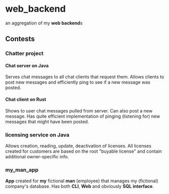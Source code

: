 # web_backend
an aggregation of my **web backend**s

## Contests
### Chatter project
#### Chat server on Java
Serves chat messages to all chat clients that request them. Allows clients to post new messages and efficiently ping to see if a new message was posted.
#### Chat client on Rust
Shows to user chat messages pulled from server. Can also post a new message. Has quite efficient implementation of pinging (listening for) new messages that might have been posted.
### licensing service on Java
Allows creation, reading, update, deactivation of licenses. All licenses created for customers are based on the root "buyable license" and contain additional owner-specific info.
### my_man_app
**App** created for **my** fictional **man** (employee) that manages my (fictional) company's database.
Has both **CLI**, **Web** and obviously **SQL** **interface**.

